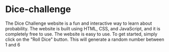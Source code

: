 # Dice-challenge
The Dice Challenge website is a fun and interactive way to learn about probability. The website is built using HTML, CSS, and JavaScript, and it is completely free to use. The website is easy to use. To get started, simply click on the "Roll Dice" button. This will generate a random number between 1 and 6
